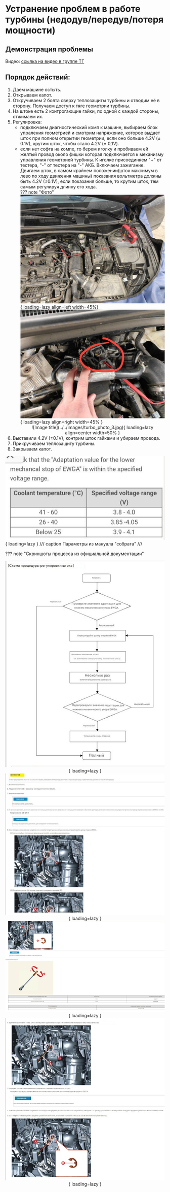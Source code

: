 # Устранение проблем в работе турбины (недодув/передув/потеря мощности)

## Демонстрация проблемы

Видео: [ссылка на видео в группе ТГ](https://t.me/Kia_Sportage_5_Turbo/1/120742)

## Порядок действий:
1. Даем машине остыть.
2. Открываем капот.
3. Откручиваем 2 болта сверху теплозащиты турбины и отводим её в сторону. Получаем доступ к тяге геометрии турбины.
4. На штоке есть 2 контрогающие гайки, по одной с каждой стороны, отжимаем их.
5. Регулировка:
    - подключаем диагностический комп к машине, выбираем блок упраления геометрией и смотрим напряжение, которое выдает шток при полном открытии геометрии, если оно больше 4.2V (± 0.1V), крутим шток, чтобы стало 4.2V (± 0,1V).
    - если нет софта на компе, то берем иголку и пробиваем ей желтый провод около фишки которая подключается к механизму управления геометрией турбины. К иголке присоединяем "+" от тестера, "-" от тестера на "-" АКБ. Включаем зажигание. Двигаем шток, в самом крайнем положении(шток максимум в лево по ходу движения машины) показания вольтметра должны быть 4.2V (±0.1V), если показания больше, то крутим шток, тем самым регулируя длинну его хода.        
    ??? note "Фото"
        ![Image title](../../images/turbo_photo_1.jpg){ loading=lazy align=left width=45%}
        ![Image title](../../images/turbo_photo_2.jpg){ loading=lazy align=right width=45% }
        <center>![Image title](../../images/turbo_photo_3.jpg){ loading=lazy align=center width=50% }</center>
6. Выставили 4.2V (±0.1V), контрим шток гайками и убираем провода.
7. Прикручиваем теплозащиту турбины.
8. Закрываем капот.

![Image title](../../images/photo_2025-09-14_10-42-54.jpg){ loading=lazy }
/// caption
Параметры из мануала "собрата"
///

??? note "Скриншоты процесса из официальной документации"
    <center>
    ![Image title](../../images/turbo_1.jpg){ loading=lazy }
    ![Image title](../../images/turbo_2.jpg){ loading=lazy }
    ![Image title](../../images/turbo_3.jpg){ loading=lazy }
    ![Image title](../../images/turbo_4.jpg){ loading=lazy }
    </center>